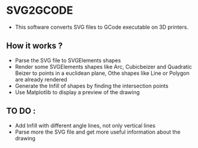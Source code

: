 # SVG2GCODE

- This software converts SVG files to GCode executable on 3D printers. 

## How it works ? 

- Parse the SVG file to SVGElements shapes
- Render some SVGElements shapes like Arc, Cubicbeizer and Quadratic Beizer to points in a euclidean plane, Othe shapes like Line or Polygon are already rendered
- Generate the Infill of shapes by finding the intersection points
- Use Matplotlib to display a preview of the drawing

## TO DO : 

- Add Infill with different angle lines, not only vertical lines
- Parse more the SVG file and get more useful information about the drawing
